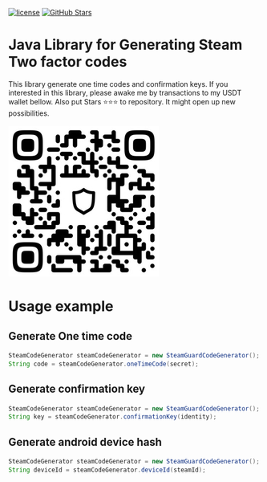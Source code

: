 [![license](https://img.shields.io/github/license/wonderf/steam-code-generator)](https://github.com/wonderf/steam-code-generator/blob/master/LICENSE)
[![GitHub Stars](https://img.shields.io/github/stars/wonderf/steam-code-generator)](https://github.com/wonderf/steam-code-generator)
# Java Library for Generating Steam Two factor codes
This library generate one time codes and confirmation keys.
If you interested in this library, please awake me by transactions to my USDT wallet bellow. Also put Stars ⭐⭐⭐ to repository.
It might open up new possibilities. 
<br><br>
![Looking for USDT for new projects](/img/USDT.JPG "USDT For new projects" )
# Usage example
## Generate One time code
```java
SteamCodeGenerator steamCodeGenerator = new SteamGuardCodeGenerator();
String code = steamCodeGenerator.oneTimeCode(secret);
```

## Generate confirmation key
```java
SteamCodeGenerator steamCodeGenerator = new SteamGuardCodeGenerator();
String key = steamCodeGenerator.confirmationKey(identity);
```
## Generate android device hash
```java
SteamCodeGenerator steamCodeGenerator = new SteamGuardCodeGenerator();
String deviceId = steamCodeGenerator.deviceId(steamId);
```